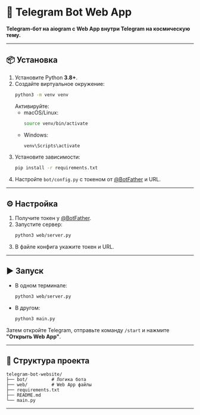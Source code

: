 # 🚀 Telegram Bot Web App

**Telegram-бот на aiogram с Web App внутри Telegram на космическую тему.**

---

## 📦 Установка

1. Установите Python **3.8+**.
2. Создайте виртуальное окружение:
   ```bash
   python3 -m venv venv
   ```
   Активируйте:
   - macOS/Linux:
     ```bash
     source venv/bin/activate
     ```
   - Windows:
     ```cmd
     venv\Scripts\activate
     ```
3. Установите зависимости:
   ```bash
   pip install -r requirements.txt
   ```
4. Настройте `bot/config.py` с токеном от [@BotFather](https://t.me/BotFather) и URL.

---

## ⚙️ Настройка

1. Получите токен у [@BotFather](https://t.me/BotFather).
2. Запустите сервер:
   ```bash
   python3 web/server.py
   ```
3. В файле конфига укажите токен и URL.

---

## ▶️ Запуск

- В одном терминале:
  ```bash
  python3 web/server.py
  ```
- В другом:
  ```bash
  python3 main.py
  ```

Затем откройте Telegram, отправьте команду `/start` и нажмите **"Открыть Web App"**.

---

## 📁 Структура проекта

```
telegram-bot-website/
├── bot/         # Логика бота
├── web/         # Web App файлы
├── requirements.txt
├── README.md
└── main.py
```

---